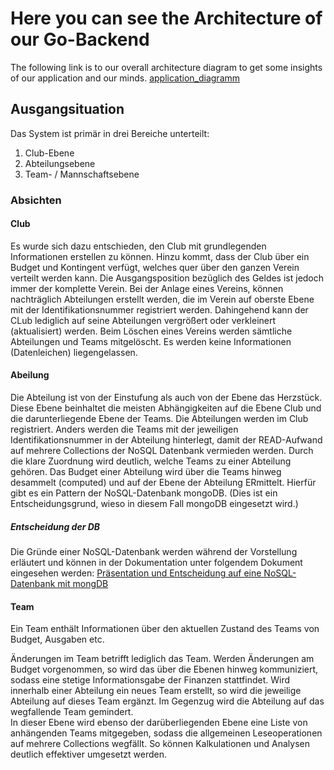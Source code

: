 # Here you can see the Architecture of our Go-Backend

The following link is to our overall architecture diagram to get some insights of our application and our minds.
[application_diagramm](../Diagrams/application_architecture.drawio)

## Ausgangsituation 
Das System ist primär in drei Bereiche unterteilt:
1. Club-Ebene
2. Abteilungsebene
3. Team- / Mannschaftsebene

### Absichten
#### Club
Es wurde sich dazu entschieden, den Club mit grundlegenden Informationen erstellen zu können. 
Hinzu kommt, dass der Club über ein Budget und Kontingent verfügt, welches quer über 
den ganzen Verein verteilt werden kann. Die Ausgangsposition bezüglich des Geldes ist jedoch immer der komplette Verein. 
Bei der Anlage eines Vereins, können nachträglich Abteilungen erstellt werden, die im Verein auf oberste Ebene mit der Identifikationsnummer registriert werden. 
Dahingehend kann der CLub lediglich auf seine Abteilungen vergrößert oder verkleinert (aktualisiert) werden. 
Beim Löschen eines Vereins werden sämtliche Abteilungen und Teams mitgelöscht. Es werden keine Informationen (Datenleichen) liegengelassen.
#### Abeilung
Die Abteilung ist von der Einstufung als auch von der Ebene das Herzstück. Diese Ebene beinhaltet die meisten Abhängigkeiten auf die Ebene Club und die darunterliegende Ebene der Teams. 
Die Abteilungen werden im Club registriert. Anders werden die Teams mit der jeweiligen Identifikationsnummer in der Abteilung hinterlegt, damit der READ-Aufwand auf mehrere Collections der NoSQL Datenbank vermieden werden. 
Durch die klare Zuordnung wird deutlich, welche Teams zu einer Abteilung gehören. 
Das Budget einer Abteilung wird über die Teams hinweg desammelt (computed) und auf der Ebene der Abteilung ERmittelt. Hierfür gibt es ein Pattern der NoSQL-Datenbank mongoDB. (Dies ist ein Entscheidungsgrund, wieso in diesem Fall mongoDB eingesetzt wird.)

##### Entscheidung der DB
Die Gründe einer NoSQL-Datenbank werden während der Vorstellung erläutert und können in der Dokumentation unter folgendem Dokument eingesehen werden: 
[Präsentation und Entscheidung auf eine NoSQL-Datenbank mit mongDB](../../Presentation/presentation.pptx)

#### Team
Ein Team enthält Informationen über den aktuellen Zustand des Teams von Budget, Ausgaben etc.

Änderungen im Team betrifft lediglich das Team. Werden Änderungen am Budget vorgenommen, so wird das über die Ebenen hinweg kommuniziert, sodass eine stetige Informationsgabe der Finanzen stattfindet. 
Wird innerhalb einer Abteilung ein neues Team erstellt, so wird die jeweilige Abteilung auf dieses Team ergänzt. Im Gegenzug wird die Abteilung auf das wegfallende Team gemindert.  
In dieser Ebene wird ebenso der darüberliegenden Ebene eine Liste von anhängenden Teams mitgegeben, sodass die allgemeinen Leseoperationen auf mehrere Collections wegfällt. So können Kalkulationen und Analysen deutlich effektiver umgesetzt werden. 